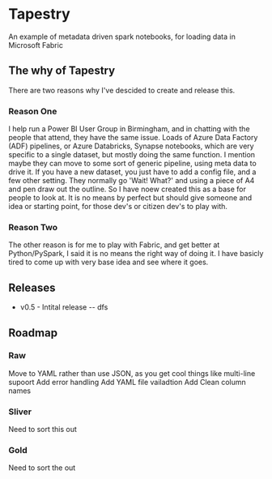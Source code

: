 # Tapestry
An example of metadata driven spark notebooks, for loading data in Microsoft Fabric

## The why of Tapestry
There are two reasons why I've descided to create and release this.

### Reason One
I help run a Power BI User Group in Birmingham, and in chatting with the people that attend, they have the same issue. Loads of Azure Data Factory (ADF) pipelines, or Azure Databricks, Synapse notebooks, which are very specific to a single dataset, but mostly doing the same function. I mention maybe they can move to some sort of generic pipeline, using meta data to drive it. If you have a new dataset, you just have to add a config file, and a few other setting. They normally go 'Wait! What?' and using a piece of A4 and pen draw out the outline. So I have noew created this as a base for people to look at.
It is no means by perfect but should give someone and idea or starting point, for those dev's or citizen dev's to play with.

### Reason Two
The other reason is for me to play with Fabric, and get better at Python/PySpark, I said it is no means the right way of doing it. I have basicly tired to come up with very base idea and see where it goes.

## Releases
-  v0.5 - Intital release
-- dfs

## Roadmap
### Raw
Move to YAML rather than use JSON, as you get cool things like multi-line supoort
Add error handling
Add YAML file vailadtion
Add Clean column names

### Sliver
Need to sort this out

### Gold
Need to sort the out
